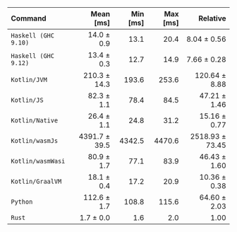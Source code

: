 | Command | Mean [ms] | Min [ms] | Max [ms] | Relative |
|:---|---:|---:|---:|---:|
| `Haskell (GHC 9.10)` | 14.0 ± 0.9 | 13.1 | 20.4 | 8.04 ± 0.56 |
| `Haskell (GHC 9.12)` | 13.4 ± 0.3 | 12.7 | 14.9 | 7.66 ± 0.28 |
| `Kotlin/JVM` | 210.3 ± 14.3 | 193.6 | 253.6 | 120.64 ± 8.88 |
| `Kotlin/JS` | 82.3 ± 1.1 | 78.4 | 84.5 | 47.21 ± 1.46 |
| `Kotlin/Native` | 26.4 ± 1.1 | 24.8 | 31.2 | 15.16 ± 0.77 |
| `Kotlin/wasmJs` | 4391.7 ± 39.5 | 4342.5 | 4470.6 | 2518.93 ± 73.45 |
| `Kotlin/wasmWasi` | 80.9 ± 1.7 | 77.1 | 83.9 | 46.43 ± 1.60 |
| `Kotlin/GraalVM` | 18.1 ± 0.4 | 17.2 | 20.9 | 10.36 ± 0.38 |
| `Python` | 112.6 ± 1.7 | 108.8 | 115.6 | 64.60 ± 2.03 |
| `Rust` | 1.7 ± 0.0 | 1.6 | 2.0 | 1.00 |
